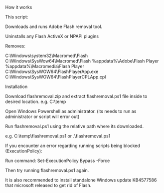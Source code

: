 How it works

This script:

Downloads and runs Adobe Flash removal tool. 

Uninstalls any Flash ActiveX or NPAPI plugins

Removes:

C:\Windows\system32\Macromed\Flash
C:\Windows\SysWow64\Macromed\Flash
%appdata%\Adobe\Flash Player
%appdata%\Macromedia\Flash Player
C:\Windows\SysWOW64\FlashPlayerApp.exe
C:\Windows\SysWOW64\FlashPlayerCPLApp.cpl

Installation

Download flashremoval.zip and extract flashremoval.ps1 file inside to desired location.
e.g. C:\temp

Open Windows Powershell as administrator. (its needs to run as administrator or script will error out)

Run flashremoval.ps1 using the relative path where its downloaded. 

e.g. C:\temp\flashremoval.ps1
or
.\flashremoval.ps1

If you encounter an error regarding running scripts being blocked (ExecutionPolicy):

Run command: Set-ExecutionPolicy Bypass -Force

Then try running flashremoval.ps1 again.

It is also recommended to install standalone Windows update KB4577586 that microsoft released to get rid of Flash.